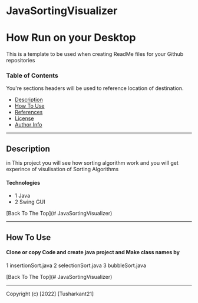 # JavaSortingVisualizer

# How Run on your Desktop
This is a template to be used when creating ReadMe files for your Github repositories




### Table of Contents
You're sections headers will be used to reference location of destination.

- [Description](#description)
- [How To Use](#how-to-use)
- [References](#references)
- [License](#license)
- [Author Info](#author-info)

---

## Description

in This project you will see how sorting algorithm work and you will get experince of visulisation of Sorting Algorithms

#### Technologies

- 1 Java
- 2 Swing GUI

[Back To The Top](# JavaSortingVisualizer)

---

## How To Use

#### Clone or copy Code and create java project and Make class names by
1 insertionSort.java
2 selectionSort.java
3 bubbleSort.java



   
[Back To The Top](# JavaSortingVisualizer)



---



Copyright (c) [2022] [Tusharkant21]


